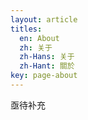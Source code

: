 ```yaml
---
layout: article
titles:
  en: About
  zh: 关于
  zh-Hans: 关于
  zh-Hant: 關於
key: page-about
---
```


亟待补充